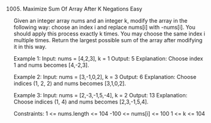 1005. Maximize Sum Of Array After K Negations
Easy

Given an integer array nums and an integer k, modify the array in the following way:
choose an index i and replace nums[i] with -nums[i].
You should apply this process exactly k times. You may choose the same index i multiple times.
Return the largest possible sum of the array after modifying it in this way.

Example 1:
Input: nums = [4,2,3], k = 1
Output: 5
Explanation: Choose index 1 and nums becomes [4,-2,3].

Example 2:
Input: nums = [3,-1,0,2], k = 3
Output: 6
Explanation: Choose indices (1, 2, 2) and nums becomes [3,1,0,2].

Example 3:
Input: nums = [2,-3,-1,5,-4], k = 2
Output: 13
Explanation: Choose indices (1, 4) and nums becomes [2,3,-1,5,4].
 
Constraints:
1 <= nums.length <= 104
-100 <= nums[i] <= 100
1 <= k <= 104
